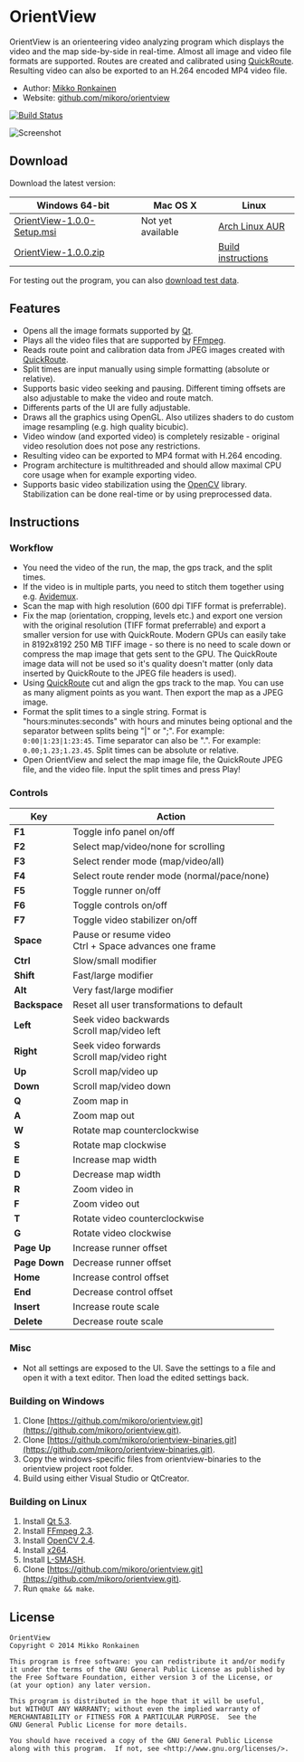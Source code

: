 # OrientView

OrientView is an orienteering video analyzing program which displays the video and the map side-by-side in real-time. Almost all image and video file formats are supported. Routes are created and calibrated using [QuickRoute](http://www.matstroeng.se/quickroute/en/). Resulting video can also be exported to an H.264 encoded MP4 video file.

* Author: [Mikko Ronkainen](http://mikkoronkainen.com)
* Website: [github.com/mikoro/orientview](https://github.com/mikoro/orientview)

[![Build Status](https://travis-ci.org/mikoro/orientview.svg?branch=master)](https://travis-ci.org/mikoro/orientview)

![Screenshot](http://mikoro.github.io/images/orientview/readme-screenshot.jpg "Screenshot")

## Download

Download the latest version:

| Windows 64-bit                                                                                                         | Mac OS X          | Linux                                  |
|------------------------------------------------------------------------------------------------------------------------|-------------------|----------------------------------------|
| [OrientView-1.0.0-Setup.msi](https://github.com/mikoro/orientview/releases/download/v1.0.0/OrientView-1.0.0-Setup.msi) | Not yet available | [Arch Linux AUR](#)                    |
| [OrientView-1.0.0.zip](https://github.com/mikoro/orientview/releases/download/v1.0.0/OrientView-1.0.0.zip)             | &nbsp;            | [Build instructions](#linux_build)     |

For testing out the program, you can also [download test data](https://mega.co.nz/#F!nM1gHbZJ!pvFqf3UOrHrmMyuUTlMSrg).

## Features

* Opens all the image formats supported by [Qt](http://qt-project.org/doc/qt/QImage.html#reading-and-writing-image-files).
* Plays all the video files that are supported by [FFmpeg](https://www.ffmpeg.org/general.html#Supported-File-Formats_002c-Codecs-or-Features).
* Reads route point and calibration data from JPEG images created with [QuickRoute](http://www.matstroeng.se/quickroute/en/).
* Split times are input manually using simple formatting (absolute or relative).
* Supports basic video seeking and pausing. Different timing offsets are also adjustable to make the video and route match.
* Differents parts of the UI are fully adjustable.
* Draws all the graphics using OpenGL. Also utilizes shaders to do custom image resampling (e.g. high quality bicubic).
* Video window (and exported video) is completely resizable - original video resolution does not pose any restrictions.
* Resulting video can be exported to MP4 format with H.264 encoding.
* Program architecture is multithreaded and should allow maximal CPU core usage when for example exporting video.
* Supports basic video stabilization using the [OpenCV](http://opencv.org/) library. Stabilization can be done real-time or by using preprocessed data.

## Instructions

### Workflow

* You need the video of the run, the map, the gps track, and the split times.
* If the video is in multiple parts, you need to stitch them together using e.g. [Avidemux](http://fixounet.free.fr/avidemux/).
* Scan the map with high resolution (600 dpi TIFF format is preferrable).
* Fix the map (orientation, cropping, levels etc.) and export one version with the original resolution (TIFF format preferrable) and export a smaller version for use with QuickRoute. Modern GPUs can easily take in 8192x8192 250 MB TIFF image - so there is no need to scale down or compress the map image that gets sent to the GPU. The QuickRoute image data will not be used so it's quality doesn't matter (only data inserted by QuickRoute to the JPEG file headers is used).
* Using [QuickRoute](http://www.matstroeng.se/quickroute/en/) cut and align the gps track to the map. You can use as many aligment points as you want. Then export the map as a JPEG image.
* Format the split times to a single string. Format is "hours:minutes:seconds" with hours and minutes being optional and the separator between splits being "|" or ";". For example: `0:00|1:23|1:23:45`. Time separator can also be ".". For example: `0.00;1.23;1.23.45`. Split times can be absolute or relative.
* Open OrientView and select the map image file, the QuickRoute JPEG file, and the video file. Input the split times and press Play!

### Controls

| Key           | Action                                                     |
|---------------|------------------------------------------------------------|
| **F1**        | Toggle info panel on/off                                   |
| **F2**        | Select map/video/none for scrolling                        |
| **F3**        | Select render mode (map/video/all)                         |
| **F4**        | Select route render mode (normal/pace/none)                |
| **F5**        | Toggle runner on/off                                       |
| **F6**        | Toggle controls on/off                                     |
| **F7**        | Toggle video stabilizer on/off                             |
| **Space**     | Pause or resume video <br> Ctrl + Space advances one frame |
| **Ctrl**      | Slow/small modifier                                        |
| **Shift**     | Fast/large modifier                                        |
| **Alt**       | Very fast/large modifier                                   |
| **Backspace** | Reset all user transformations to default                  |
| **Left**      | Seek video backwards <br> Scroll map/video left            |
| **Right**     | Seek video forwards <br> Scroll map/video right            |
| **Up**        | Scroll map/video up                                        |
| **Down**      | Scroll map/video down                                      |
| **Q**         | Zoom map in                                                |
| **A**         | Zoom map out                                               |
| **W**         | Rotate map counterclockwise                                |
| **S**         | Rotate map clockwise                                       |
| **E**         | Increase map width                                         |
| **D**         | Decrease map width                                         |
| **R**         | Zoom video in                                              |
| **F**         | Zoom video out                                             |
| **T**         | Rotate video counterclockwise                              |
| **G**         | Rotate video clockwise                                     |
| **Page Up**   | Increase runner offset                                     |
| **Page Down** | Decrease runner offset                                     |
| **Home**      | Increase control offset                                    |
| **End**       | Decrease control offset                                    |
| **Insert**    | Increase route scale                                       |
| **Delete**    | Decrease route scale                                       |

### Misc

* Not all settings are exposed to the UI. Save the settings to a file and open it with a text editor. Then load the edited settings back.

### Building on Windows

1. Clone [https://github.com/mikoro/orientview.git](https://github.com/mikoro/orientview.git).
2. Clone [https://github.com/mikoro/orientview-binaries.git](https://github.com/mikoro/orientview-binaries.git).
3. Copy the windows-specific files from orientview-binaries to the orientview project root folder.
4. Build using either Visual Studio or QtCreator.

### <a name="linux_build"></a>Building on Linux

1. Install [Qt 5.3](http://qt-project.org/).
2. Install [FFmpeg 2.3](https://www.ffmpeg.org/).
3. Install [OpenCV 2.4](http://opencv.org/).
4. Install [x264](http://www.videolan.org/developers/x264.html).
5. Install [L-SMASH](https://github.com/l-smash/l-smash).
6. Clone [https://github.com/mikoro/orientview.git](https://github.com/mikoro/orientview.git).
7. Run `qmake && make`.

## License

    OrientView
    Copyright © 2014 Mikko Ronkainen
    
    This program is free software: you can redistribute it and/or modify
    it under the terms of the GNU General Public License as published by
    the Free Software Foundation, either version 3 of the License, or
    (at your option) any later version.
    
    This program is distributed in the hope that it will be useful,
    but WITHOUT ANY WARRANTY; without even the implied warranty of
    MERCHANTABILITY or FITNESS FOR A PARTICULAR PURPOSE.  See the
    GNU General Public License for more details.
    
    You should have received a copy of the GNU General Public License
    along with this program.  If not, see <http://www.gnu.org/licenses/>.
